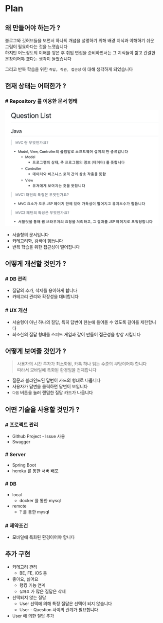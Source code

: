 # Plan

## 왜 만들어야 하는가 ?

블로그와 깃허브들을 보면서 하나의 개념을 설명하기 위해 배경 지식과 이해하기 쉬운 그림이 필요하다는 것을 느꼇습니다  
하지만 어느정도의 이해를 쌓은 후 취업 면접을 준비하면서는 그 지식들이 짧고 간결한 문장이어야 겠다는 생각이 들었습니다  

그리고 반복 학습을 위한 `즉답, 직관, 접근성` 에 대해 생각하게 되었습니다

## 현재 상태는 어떠한가 ?

### # Repository 를 이용한 문서 형태

![Question List](./image/2020-05-17-03-56-20.png)

- 서술형의 문서입니다
- 카테고리화, 검색이 힘듭니다
- 반복 학습을 위한 접근성이 떨어집니다

## 어떻게 개선할 것인가 ?

### # DB 관리

- 질답의 추가, 삭제를 용이하게 합니다
- 카테고리 관리와 확장성을 대비합니다

### # UX 개선

- 서술형이 아닌 하나의 질답, 특히 답변이 한눈에 들어올 수 있도록 길이를 제한합니다
- 최소한의 질답 형태를 스피드 게임과 같이 만들어 접근성을 향상 시킵니다

## 어떻게 보여줄 것인가 ?

> 사용자의 시간 투자가 최소화된, 카톡 하나 읽는 수준의 부담이어야 합니다  
> 따라서 모바일에 특화된 환경임을 전제합니다

- 질문과 블라인드된 답변이 카드의 형태로 나옵니다
- 사용자가 답변을 클릭하면 답변이 보입니다
- `다음` 버튼을 눌러 랜덤한 질답 카드가 나옵니다

## 어떤 기술을 사용할 것인가 ?

### # 프로젝트 관리

- Github Project - Issue 사용
- Swagger

### # Server

- Spring Boot
- heroku 를 통한 서버 배포

### # DB

- local
  - docker 를 통한 mysql
- remote
  - ? 를 통한 mysql

### # 제약조건

- 모바일에 특화된 환경이어야 합니다

## 추가 구현

- 카테고리 관리
  - BE, FE, iOS 등
- 좋아요, 싫어요
  - 랭킹 기능 연계
  - `싫어요` 가 많은 질답은 삭제
- 선택되지 않는 질답
  - User 선택에 의해 특정 질답은 선택이 되지 않습니다
  - User - Question 사이의 관계가 필요합니다
- User 에 의한 질답 추가
